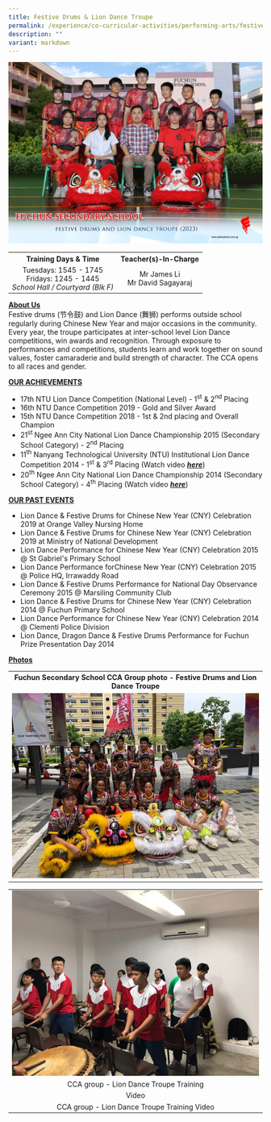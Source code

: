 ```yaml
---
title: Festive Drums & Lion Dance Troupe
permalink: /experience/co-curricular-activities/performing-arts/festive-drums-n-lion-dance-troupe/
description: ""
variant: markdown
---
```

<img src="/images/CCA%202023/festive%20drums%20and%20lion%20dance%20troupe%202.jpg">
<table>
<tbody>
<tr>
<th style="text-align: center;">Training Days &amp; Time</th>
<th style="text-align: center;">Teacher(s)-In-Charge</th>
</tr>
<tr>
<td style="text-align: center;">
<div>Tuesdays: 1545 - 1745</div>
<div>Fridays: 1245 - 1445</div>
<div><em>School Hall / Courtyard (Blk F)</em></div>
</td>
<td style="text-align: center;">
<div>Mr James Li</div>
	<div>Mr David Sagayaraj</div>
</td>
</tr>
</tbody>
</table>
<p><strong><u>About Us<br></u></strong>Festive drums (节令鼓) and Lion Dance (舞狮) performs outside school regularly during Chinese New Year and major occasions in the community. Every year, the troupe participates at inter-school level Lion Dance competitions, win awards and recognition. Through exposure to performances and competitions, students learn and work together on sound values, foster camaraderie and build strength of character. The CCA opens to all races and gender.</p>
<p><strong><u>OUR ACHIEVEMENTS</u></strong></p>
<ul>
<li>17th NTU Lion Dance Competition (National Level) - 1<sup>st</sup>&nbsp;&amp; 2<sup>nd</sup>&nbsp;Placing</li>
<li>16th NTU Dance Competition 2019 - Gold and Silver Award</li>
<li>15th NTU Dance Competition 2018 - 1st &amp; 2nd placing and Overall Champion</li>
<li>21<sup>st&nbsp;</sup>Ngee Ann City National Lion Dance Championship 2015&nbsp;(Secondary School Category)&nbsp;- 2<sup>nd</sup>&nbsp;Placing</li>
<li>11<sup>th</sup>&nbsp;Nanyang Technological University (NTU) Institutional Lion Dance Competition 2014 - 1<sup>st</sup>&nbsp;&amp; 3<sup>rd</sup>&nbsp;Placing (Watch video&nbsp;<a href="http://www.long-shi.com/videos/?code=2015-016#video" target="_blank" rel="noopener"><em><strong>here</strong></em></a>)</li>
<li>20<sup>th</sup>&nbsp;Ngee Ann City National Lion Dance Championship 2014&nbsp;(Secondary School Category)&nbsp;- 4<sup>th</sup>&nbsp;Placing (Watch video&nbsp;<a href="http://www.long-shi.com/videos/?code=2014-056#video" target=""><em><strong>here</strong></em></a>)</li>
</ul>
<p><strong><u>OUR PAST EVENTS</u></strong></p>
<ul>
<li>Lion Dance &amp; Festive Drums for Chinese New Year (CNY) Celebration 2019 at Orange Valley Nursing Home</li>
<li>Lion Dance &amp; Festive Drums for Chinese New Year (CNY) Celebration 2019 at Ministry of National Development</li>
<li>Lion Dance Performance for&nbsp;Chinese New Year (CNY) Celebration 2015 @ St Gabriel's Primary School</li>
<li>Lion Dance Performance forChinese New Year (CNY) Celebration 2015 @ Police HQ, Irrawaddy Road</li>
<li>Lion Dance &amp; Festive Drums Performance for National Day Observance Ceremony 2015 @ Marsiling Community Club</li>
<li>Lion Dance &amp; Festive Drums for Chinese New Year (CNY) Celebration 2014 @ Fuchun Primary School</li>
<li>Lion Dance Performance for Chinese New Year (CNY) Celebration 2014 @ Clementi Police Division</li>
<li>Lion Dance, Dragon Dance &amp; Festive Drums Performance for Fuchun Prize Presentation Day 2014</li>
</ul>
<p><strong><u>Photos</u></strong></p>
<table>
<tbody>
<tr>
<th style="text-align: center;">Fuchun Secondary School CCA Group photo - Festive Drums and Lion Dance Troupe</th>
</tr>
<tr>
<td><img src="/images/lion2.jpg"></td>
</tr>
</tbody>
</table>
<table>
<tbody>
<tr>
<td><img src="/images/lion3.jpg"></td>
</tr>
<tr>
<td style="text-align: center;">CCA group - Lion Dance Troupe Training</td>
</tr>
<tr>
<td style="text-align: center;">Video</td>
</tr>
<tr>
<td style="text-align: center;">CCA group - Lion Dance Troupe Training Video</td>
</tr>
</tbody>
</table>